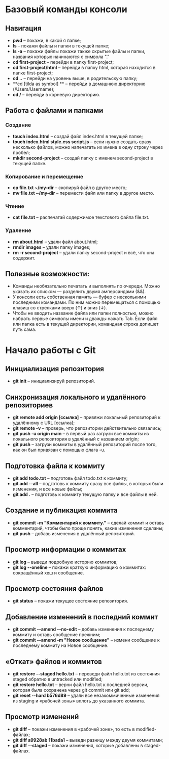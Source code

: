 # Базовый команды консоли

## Навигация

* **pwd** – покажи, в какой я папке;
* **ls** – покажи файлы и папки в текущей папке;
* **ls -a** – покажи файлы покажи также скрытые файлы и папки, названия которых начинаются с символа "."
* **cd first-project** – перейди в папку first-project;
* **cd first-project/html** – перейди в папку html, которая находится в папке first-project;
* **cd ..** – перейди на уровень выше, в родительскую папку;
* **cd [tilda as symbol] ** – перейди в домашнюю директорию (/Users/Username);
* **cd /** – перейди в корневую директорию.

## Работа с файлами и папками

### Создание

* **touch index.html** – создай файл index.html в текущей папке;
* **touch index.html style.css script.js** – если нужно создать сразу несколько файлов, можно напечатать их имена в одну строку через пробел;
* **mkdir second-project** – создай папку с именем second-project в текущей папке.

### Копирование и перемещение

* **cp file.txt ~/my-dir** – скопируй файл в другое место;
* **mv file.txt ~/my-dir** – перемести файл или папку в другое место.

### Чтение

* **cat file.txt** – распечатай содержимое текстового файла file.txt.

### Удаление

* **rm about.html** – удали файл about.html;
* **rmdir images** – удали папку images;
* **rm -r second-project** – удали папку second-project и всё, что она содержит.

## Полезные возможности:

* Команды необязательно печатать и выполнять по очереди. Можно указать их списком — разделить двумя амперсандами (&&).
* У консоли есть собственная память — буфер с несколькими последними командами. По ним можно перемещаться с помощью клавиш со стрелками вверх (↑) и вниз (↓).
* Чтобы не вводить название файла или папки полностью, можно набрать первые символы имени и дважды нажать Tab. Если файл или папка есть в текущей директории, командная строка допишет путь сама.

# Начало работы с Git

## Инициализация репозитория

* **git init** – инициализируй репозиторий.

## Синхронизация локального и удалённого репозиториев

* **git remote add origin [ссылка]** – привяжи локальный репозиторий к удалённому с URL [ссылка];
* **git remote -v** – проверь, что репозитории действительно связались;
* **git push -u origin main** – в первый раз загрузи все коммиты из локального репозитория в удалённый с названием origin;
* **git push** – загрузи коммиты в удалённый репозиторий после того, как он был привязан с помощью флага -u.

## Подготовка файла к коммиту 

* **git add todo.txt** – подготовь файл todo.txt к коммиту;
* **git add --all** – подготовь к коммиту сразу все файлы, в которых были изменения, и все новые файлы;
* **git add .** – подготовь к коммиту текущую папку и все файлы в ней.

## Создание и публикация коммита

* **git commit -m "Комментарий к коммиту."** – сделай коммит и оставь комментарий, чтобы было проще понять, какие изменения сделаны;
* **git push** – добавь изменения в удалённый репозиторий.

## Просмотр информации о коммитах

* **git log** – выведи подробную историю коммитов;
* **git log --oneline** – покажи краткую информацию о коммитах: сокращённый хеш и сообщение.

## Просмотр состояния файлов

* **git status** – покажи текущее состояние репозитория.

## Добавление изменений в последний коммит

* **git commit --amend --no-edit** – добавь изменения к последнему коммиту и оставь сообщение прежним;
* **git commit --amend -m "Новое сообщение"** – измени сообщение к последнему коммиту на Новое сообщение.

## «Откат» файлов и коммитов

* **git restore --staged hello.txt** – переведи файл hello.txt из состояния staged обратно в untracked или modified;
* **git restore hello.txt** – верни файл hello.txt к последней версии, которая была сохранена через git commit или git add;
* **git reset --hard b576d89** – удали все незакоммиченные изменения из staging и «рабочей зоны» вплоть до указанного коммита.

## Просмотр изменений

* **git diff** – покажи изменения в «рабочей зоне», то есть в modified-файлах;
* **git diff a9928ab 11bada1** – выведи разницу между двумя коммитами;
* **git diff --staged** – покажи изменения, которые добавлены в staged-файлах.
